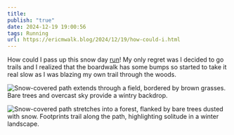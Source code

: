 ```yaml
---
title: 
publish: "true"
date: 2024-12-19 19:00:56
tags: Running
url: https://ericmwalk.blog/2024/12/19/how-could-i.html
---
```


How could I pass up this snow day [run](https://strava.com/activities/13152265831)! My only regret was I decided to go trails and I realized that the boardwalk has some bumps so started to take it real slow as I was blazing my own trail through the woods.

![Snow-covered path extends through a field, bordered by brown grasses. Bare trees and overcast sky provide a wintry backdrop.](https://ericmwalk.blog/uploads/2024/img-1385.jpeg)

![Snow-covered path stretches into a forest, flanked by bare trees dusted with snow. Footprints trail along the path, highlighting solitude in a winter landscape.](https://ericmwalk.blog/uploads/2024/img-1387.jpeg)